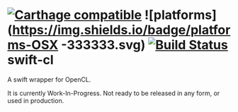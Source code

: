 [![Carthage compatible](https://img.shields.io/badge/Carthage-compatible-4BC51D.svg?style=flat)](https://github.com/Carthage/Carthage) ![platforms](https://img.shields.io/badge/platforms-OSX
-333333.svg) [![Build Status](https://travis-ci.org/Szaq/swift-cl.svg?branch=master)](https://travis-ci.org/Szaq/swift-cl)
swift-cl
========

A swift wrapper for OpenCL.

It is currently Work-In-Progress. Not ready to be released in any form, 
or used in production.

